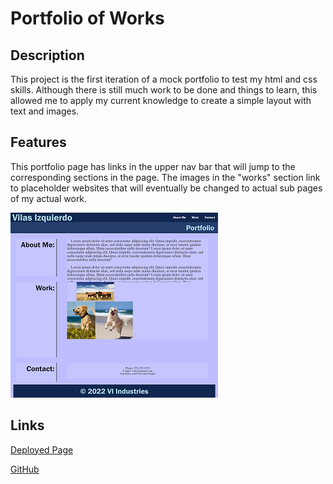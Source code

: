 # Portfolio of Works

## Description

This project is the first iteration of a mock portfolio to test my html and css skills.
Although there is still much work to be done and things to learn, this allowed me to apply my current knowledge to create a simple
layout with text and images.


## Features

This portfolio page has links in the upper nav bar that will jump to the corresponding sections in the page.
The images in the "works" section link to placeholder websites that will eventually be changed to actual sub pages of my actual work.

<img src="./assets/images/site.png">

## Links


<a href="https://vilas-izquierdo.github.io/portfolio-of-works/">Deployed Page</a>

<a href="https://github.com/vilas-izquierdo/portfolio-of-works">GitHub</a>